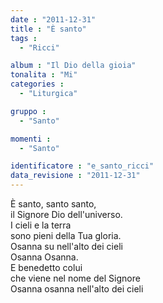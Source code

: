 ```yaml
---
date : "2011-12-31"
title : "È santo"
tags : 
  - "Ricci"

album : "Il Dio della gioia"
tonalita : "Mi"
categories : 
  - "Liturgica"

gruppo : 
  - "Santo"

momenti : 
  - "Santo"

identificatore : "e_santo_ricci"
data_revisione : "2011-12-31"
---
```

  
  
  
  
  
  
  
  
  
È santo, santo santo,  
il Signore Dio dell'universo.  
I cieli e la terra  
sono pieni della Tua gloria.  
Osanna su nell'alto dei cieli  
Osanna Osanna.  
E benedetto colui  
che viene nel nome del Signore  
Osanna osanna nell'alto dei cieli  
  
  
  
  
